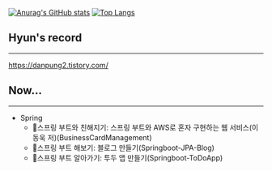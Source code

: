[![Anurag's GitHub stats](https://github-readme-stats.vercel.app/api?username=danpung2)](https://github.com/anuraghazra/github-readme-stats) [![Top Langs](https://github-readme-stats.vercel.app/api/top-langs/?username=danpung2&layout=compact&hide=jupyter%20notebook,Roff,html)](https://github.com/anuraghazra/github-readme-stats)

## Hyun's record
***
https://danpung2.tistory.com/

## Now...
***
- Spring
    * 👋스프링 부트와 친해지기: 스프링 부트와 AWS로 혼자 구현하는 웹 서비스(이동욱 저)(BusinessCardManagement)
    * 🙌스프링 부트 해보기: 블로그 만들기(Springboot-JPA-Blog)
    * 👊스프링 부트 알아가기: 투두 앱 만들기(Springboot-ToDoApp)
    <!-- * **✊스프링 부트 정복하기: 수강신청 앱 만들기(ApplicationForClasses)** -->


<!--
**danpung2/danpung2** is a ✨ _special_ ✨ repository because its `README.md` (this file) appears on your GitHub profile.

Here are some ideas to get you started:

- 🔭 I’m currently working on ...
- 🌱 I’m currently learning ...
- 👯 I’m looking to collaborate on ...
- 🤔 I’m looking for help with ...
- 💬 Ask me about ...
- 📫 How to reach me: ...
- 😄 Pronouns: ...
- ⚡ Fun fact: ...
-->
